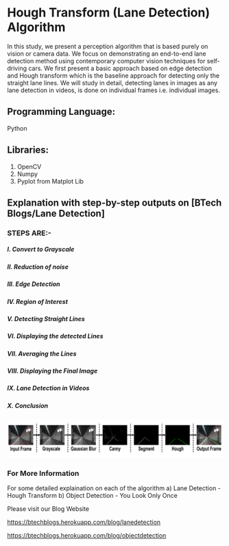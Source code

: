 # Hough Transform (Lane Detection) Algorithm
In this study, we present a perception algorithm that is based purely on vision or camera data. We focus on demonstrating an end-to-end lane detection method using contemporary computer vision techniques for self-driving cars. We first present a basic approach based on edge detection and Hough transform which is the baseline approach for detecting only the straight lane lines.
We will study in detail, detecting lanes in images as any lane detection in videos, is done on individual frames i.e. individual images.

## Programming Language: 
Python

## Libraries: 
1) OpenCV
2) Numpy
3) Pyplot from Matplot Lib

## Explanation with step-by-step outputs on [BTech Blogs/Lane Detection]


### STEPS ARE:-
 
##### I.	Convert to Grayscale

##### II.	Reduction of noise

##### III.	Edge Detection

##### IV.	Region of Interest

##### V.	Detecting Straight Lines

##### VI.	Displaying the detected Lines

##### VII.	Averaging the Lines

##### VIII.	Displaying the Final Image

##### IX.	Lane Detection in Videos
    
##### X.	Conclusion

![alt txt](1.png)

### For More Information
For some detailed explaination on each of the algorithm
a) Lane Detection - Hough Transform
b) Object Detection - You Look Only Once

Please visit our Blog Website

https://btechblogs.herokuapp.com/blog/lanedetection

https://btechblogs.herokuapp.com/blog/objectdetection

